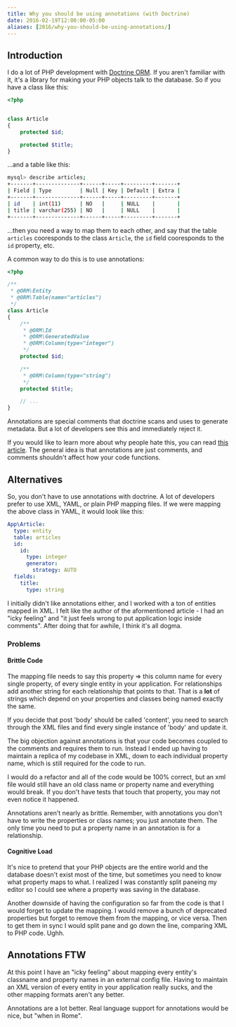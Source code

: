 ```yaml
---
title: Why you should be using annotations (with Doctrine)
date: 2016-02-19T12:00:00-05:00
aliases: [2016/why-you-should-be-using-annotations/]
---
```


## Introduction

I do a lot of PHP development with [Doctrine ORM](http://www.doctrine-project.org/).  If you aren't familiar with it, it's a library for making your PHP objects talk to the database.  So if you have a class like this:

```php
<?php


class Article
{
    protected $id;

    protected $title;
}
```

...and a table like this:

```bash
mysql> describe articles;
+-------+--------------+------+-----+---------+-------+
| Field | Type         | Null | Key | Default | Extra |
+-------+--------------+------+-----+---------+-------+
| id    | int(11)      | NO   |     | NULL    |       |
| title | varchar(255) | NO   |     | NULL    |       |
+-------+--------------+------+-----+---------+-------+
```

...then you need a way to map them to each other, and say that the table `articles` cooresponds to the class `Article`, the `id` field cooresponds to the `id` property, etc.

A common way to do this is to use annotations:

```php
<?php

/**
 * @ORM\Entity
 * @ORM\Table(name="articles")
 */
class Article
{
    /**
     * @ORM\Id
     * @ORM\GeneratedValue
     * @ORM\Column(type="integer")
     */
    protected $id;

    /**
     * @ORM\Column(type="string")
     */
    protected $title;

    // ...
}
```

Annotations are special comments that doctrine scans and uses to generate metadata.  But a lot of developers see this and immediately reject it.

If you would like to learn more about why people hate this, you can read [this article](http://theunraveler.com/blog/2012/php-annotations-are-a-horrible-idea/).  The general idea is that annotations are just comments, and comments shouldn't affect how your code functions.

## Alternatives

So, you don't have to use annotations with doctrine.  A lot of developers prefer to use XML, YAML, or plain PHP mapping files.  If we were mapping the above class in YAML, it would look like this:

```yaml
App\Article:
  type: entity
  table: articles
  id:
    id:
      type: integer
      generator:
        strategy: AUTO
  fields:
    title:
      type: string
```

I initially didn't like annotations either, and I worked with a ton of entities mapped in XML.  I felt like the author of the aformentioned article - I had an "icky feeling" and "it just feels wrong to put application logic inside comments".  After doing that for awhile, I think it's all dogma.

### Problems

#### Brittle Code

The mapping file needs to say this property => this column name for every single property, of every single entity in your application.  For relationships add another string for each relationship that points to that.  That is a **lot** of strings which depend on your properties and classes being named exactly the same.

If you decide that post 'body' should be called 'content', you need to search through the XML files and find every single instance of 'body' and update it.

The big objection against annotations is that your code becomes coupled to the comments and requires them to run.  Instead I ended up having to maintain a replica of my codebase in XML, down to each individual property name, which is still required for the code to run.

I would do a refactor and all of the code would be 100% correct, but an xml file would still have an old class name or property name and everything would break.  If you don't have tests that touch that property, you may not even notice it happened.

Annotations aren't nearly as brittle.  Remember, with annotations you don't have to write the properties or class names; you just annotate them.  The only time you need to put a property name in an annotation is for a relationship.

#### Cognitive Load

It's nice to pretend that your PHP objects are the entire world and the database doesn't exist most of the time, but sometimes you need to know what property maps to what.  I realized I was constantly split paneing my editor so I could see where a property was saving in the database.

Another downside of having the configuration so far from the code is that I would forget to update the mapping.  I would remove a bunch of deprecated properties but forget to remove them from the mapping, or vice versa.  Then to get them in sync I would split pane and go down the line, comparing XML to PHP code.  Ughh.

## Annotations FTW

At this point I have an "icky feeling" about mapping every entity's classname and property names in an external config file.  Having to maintain an XML version of every entity in your application really sucks, and the other mapping formats aren't any better.

Annotations are a lot better.  Real language support for annotations would be nice, but "when in Rome".
